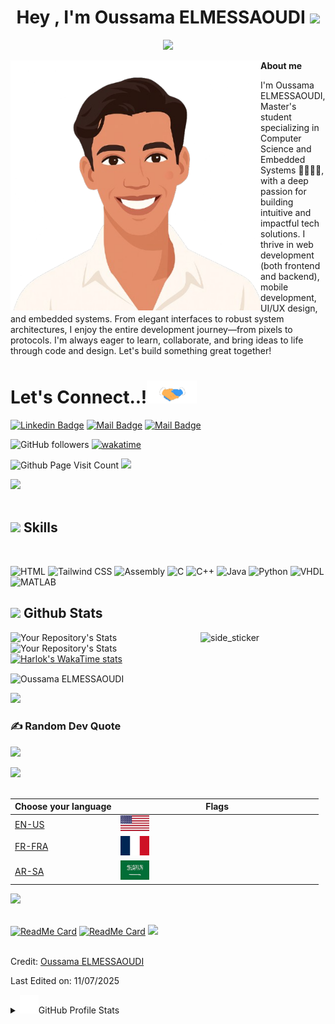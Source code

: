 <h1 align="center"><b>Hey , I'm Oussama ELMESSAOUDI </b><img src="https://media.giphy.com/media/hvRJCLFzcasrR4ia7z/giphy.gif" width="35"></h1>
<p align="center">
  <a href="https://github.com/DenverCoder1/readme-typing-svg"><img src="https://readme-typing-svg.herokuapp.com?font=Time+New+Roman&color=cyan&size=25&center=true&vCenter=true&width=600&height=100&lines=Hey!+It's+Oussama+ELMESSAOUDI..&hearts;++;Self-taught+Full+Stack+Web+Developer,;Software-Engineer,;Love+to+learn+new+stuffs..<3"></a>
</p>

<!--  Ceci mon Avatar-->
<img title="My Avatar" align="left" src="assets/images/Oussama.png"  width="400px" alt="hi" >

<!--  About me -->
<!--## <picture><img src = "assets/about_me.gif" width = 50px></picture> **About me**-->
**About me**

I'm Oussama ELMESSAOUDI, Master's student specializing in Computer Science and Embedded Systems 🤖👨🏻‍💻, with a deep passion for building intuitive and impactful tech solutions. I thrive in web development (both frontend and backend), mobile development, UI/UX design, and embedded systems. From elegant interfaces to robust system architectures, I enjoy the entire development journey—from pixels to protocols. I'm always eager to learn, collaborate, and bring ideas to life through code and design. Let's build something great together!

<!-- Let's Connect..! -->
# <b> Let's Connect..!</b><img src="https://github.com/0xAbdulKhalid/0xAbdulKhalid/raw/main/assets/mdImages/handshake.gif" width ="80">

[![Linkedin Badge](https://img.shields.io/badge/-OussamaELMESSAOUDI-0e76a8?style=flat&labelColor=0e76a8&logo=linkedin&logoColor=white)](https://www.linkedin.com/in/usama-elmessaoudi/) 
[![Mail Badge](https://img.shields.io/badge/-@UsamaMse-e84393?style=flat&labelColor=e84393&logo=instagram&logoColor=white)](https://www.instagram.com/usamamse/)
[![Mail Badge](https://img.shields.io/badge/-OussamaELMESSAOUDI-c0392b?style=flat&labelColor=c0392b&logo=gmail&logoColor=white)](mailto:oussamaelmessaoudi7@gmail.com)

<!-- YouTube Channel Views /GitHub followers /visitors/Age  -->
![GitHub followers](https://img.shields.io/github/followers/oussamaelmessaoudi?style=social)
[![wakatime](https://wakatime.com/badge/user/c0a37276-8396-4881-b56d-232ffd4059dc/project/2c199d38-84a2-4054-9b13-a685f16d5160.svg)](https://wakatime.com/badge/user/c0a37276-8396-4881-b56d-232ffd4059dc/project/2c199d38-84a2-4054-9b13-a685f16d5160)
<!--![visitors](https://visitor-badge.glitch.me/badge?page_id=AzizBenIsmail.AzizBenIsmail)-->
![Github Page Visit Count](https://komarev.com/ghpvc/?username=oussamaelmessaoudi)
<img src="https://img.shields.io/badge/Age-23-blue" />


<!-- Ligne  -->
<img src="https://user-images.githubusercontent.com/73097560/115834477-dbab4500-a447-11eb-908a-139a6edaec5c.gif"><br><br>
<!-- TODO: Add last video link 

- 🔭 I’m currently working at @Toptal
- :computer: Most used line of code `git commit -m "Initial Commit"`
- 🤔 I’m looking for help with Outstanding Video ideas.
- 📫 How to reach me: aziz.270700@gmail.com.
- 😄 Pronouns: Sam3oulation,Ismail.
-->


<!-- Skills  -->
## <img src="https://media2.giphy.com/media/QssGEmpkyEOhBCb7e1/giphy.gif?cid=ecf05e47a0n3gi1bfqntqmob8g9aid1oyj2wr3ds3mg700bl&rid=giphy.gif" width ="25"><b> Skills</b>
<br>

<!-- TODO: Make technologies links takes you to repositories -->

![HTML](https://img.shields.io/badge/-HTML-E34F26?style=for-the-badge&labelColor=black&logo=html5&logoColor=E34F26)
![Tailwind CSS](https://img.shields.io/badge/-Tailwind_CSS-06B6D4?style=for-the-badge&labelColor=black&logo=tailwindcss&logoColor=06B6D4)
![Assembly](https://img.shields.io/badge/-Assembly-555555?style=for-the-badge&labelColor=black)
![C](https://img.shields.io/badge/-C-A8B9CC?style=for-the-badge&labelColor=black&logo=c&logoColor=A8B9CC)
![C++](https://img.shields.io/badge/-C++-00599C?style=for-the-badge&labelColor=black&logo=c%2B%2B&logoColor=00599C)
![Java](https://img.shields.io/badge/-Java-007396?style=for-the-badge&labelColor=black&logo=java&logoColor=007396)
![Python](https://img.shields.io/badge/-Python-3776AB?style=for-the-badge&labelColor=black&logo=python&logoColor=3776AB)
![VHDL](https://img.shields.io/badge/-VHDL-452476?style=for-the-badge&labelColor=black)
![MATLAB](https://img.shields.io/badge/-MATLAB-0076A8?style=for-the-badge&labelColor=black)


<!-- Github Stats   -->
## <img src="https://media.giphy.com/media/iY8CRBdQXODJSCERIr/giphy.gif" width="35"><b> Github Stats </b>
<img align="right" width=200px height=200px alt="side_sticker" src="https://media.giphy.com/media/TEnXkcsHrP4YedChhA/giphy.gif" />

![Your Repository's Stats](https://github-readme-stats.vercel.app/api/top-langs/?username=oussamaelmessaoudi&show_icons=true&locale=en&layout=compact&langs_count=50&theme=algolia)
![Your Repository's Stats](https://github-readme-stats.vercel.app/api?username=oussamaelmessaoudi&show_icons=true&theme=radical)
[![Harlok's WakaTime stats](https://github-readme-stats.vercel.app/api/wakatime?username=oussamaelmessaoudi)](https://github.com/anuraghazra/github-readme-stats)
<p><img align="center" src="https://github-readme-streak-stats.herokuapp.com/?user=AzizBenIsmail&&theme=algolia" alt="Oussama ELMESSAOUDI" /></p>

![](https://github-readme-activity-graph.vercel.app/graph?username=oussamaelmessaoudi&theme=react)

### ✍️ Random Dev Quote
![](https://quotes-github-readme.vercel.app/api?type=horizontal&theme=radical)

<img src="https://user-images.githubusercontent.com/73097560/115834477-dbab4500-a447-11eb-908a-139a6edaec5c.gif"><br><br>
<div align="center" >

| Choose your language         | Flags                                                                                                              |
| -------------------------- | ---------------------------------------------------------------------------------------------------------------------- |
| [EN-US](./README.md)       | <img width="15%" alt="Node4Devs Logo" title="United States Flag (USA)" src="./assets/images/flags/USA.png" /> |
| [FR-FRA](./README-FR-FRA.md) | <img width="15%" alt="Node4Devs Logo" title="France Flag (FR)" src="./assets/images/flags/France.png" />        |
| [AR-SA](./README-AR-SA.md) | <img width="15%" alt="Node4Devs Logo" title="Saudi Flag (SA)" src="./assets/images/flags/saudi_ arabia.jpg" />        |

</div>

<img src="https://user-images.githubusercontent.com/73097560/115834477-dbab4500-a447-11eb-908a-139a6edaec5c.gif"><br><br>

[![ReadMe Card](https://github-readme-stats.vercel.app/api/pin/?username=oussamaelmessaoudi&repo=Systeme-de-controle-de-la-lumiere-dans-un-batiment&theme=react)](https://github.com/AzizBenIsmail/PFA-Automatisation_Campagne_Sms-Email-FrontendReact)
[![ReadMe Card](https://github-readme-stats.vercel.app/api/pin/?username=oussamaelmessaoudi&repo=WebScrapping---PL-Gameweek-1-xGC-Promoted-Teams&theme=react)](https://github.com/AzizBenIsmail/PFA-Automatisation_Campagne_Sms-Email-BackendExpress)
<img src="https://user-images.githubusercontent.com/73097560/115834477-dbab4500-a447-11eb-908a-139a6edaec5c.gif"><br><br>

Credit: [Oussama ELMESSAOUDI](https://github.com/oussamaelmessaoudi) 

Last Edited on: 11/07/2025
<details> 
  <summary>  <img src="./assets/giphy.gif" width="30px" alt="Git"/>GitHub Profile Stats </summary>
  <div>
  <samp>
      <br/>
            <p align="center">
      </p>
        <p align="center">
          <a href="https://github.com/oussamaelmessaoudi/">
          <img width="45%" src="https://github-profile-summary-cards.vercel.app/api/cards/repos-per-language?username=oussamaelmessaoudi&theme=gruvbox&layout=compact&hide_border=true"
          alt="1999AZZAR :: Top Langs by repo" />
          <img width="45%" src="https://github-profile-summary-cards.vercel.app/api/cards/most-commit-language?username=oussamaelmessaoudi&theme=gruvbox&layout=compact&hide_border=true"
          alt="1999AZZAR :: Top Langs by commit" />
          </a>
        </p>
    <br>

## <img src="https://media.giphy.com/media/dxIWYNNVCxFXdP76XE/giphy.gif" width ="25"><b> Trophies</b>

[![trophy](https://github-profile-trophy.vercel.app/?username=oussamaelmessaoudi&theme=nord&column=7)](https://github.com/Naderab/github-profile-trophy)

<br>
</details>




[reactplaylist]: https://www.youtube.com/watch?v=KxXXEL-k47Y&list=PLvXDmnBbOF7RnYiZvDwl2Pzcs2kfi10wd
[vscodetutorial]: https://www.youtube.com/watch?v=Bkie2ai8qeE&t=8s
[htmltutorial]: https://www.youtube.com/watch?v=VK6MXVxOsws&t=27s
[javascripttutorial]: https://www.youtube.com/watch?v=D-LHKvmX37E
